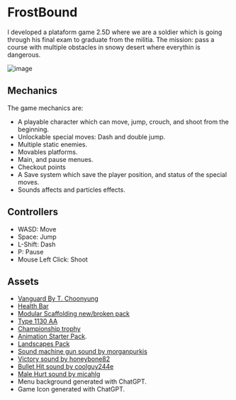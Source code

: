 # FrostBound 
I developed a plataform game 2.5D where we are a soldier which is going through his final exam to graduate from the militia. The mission: pass a course with multiple obstacles in snowy desert where everythin is dangerous.

![image](https://github.com/user-attachments/assets/ec1ae73d-976c-449e-9a32-ccbf5f8dbe8e)

## Mechanics

The game mechanics are:

- A playable character which can move, jump, crouch, and shoot from the beginning.
- Unlockable special moves: Dash and double jump.
- Multiple static enemies.
- Movables platforms.
- Main, and pause menues.
- Checkout points
- A Save system which save the player position, and status of the special moves.
- Sounds affects and particles effects.

## Controllers

- WASD: Move
- Space: Jump
- L-Shift: Dash
- P: Pause
- Mouse Left Click: Shoot

## Assets

- [Vanguard By T. Choonyung](https://www.mixamo.com/#/)
- [Health Bar](https://www.fab.com/listings/97219e91-3587-472c-a1ea-4232f0850468)
- [Modular Scaffolding new/broken pack](https://www.fab.com/listings/257aa19f-d26a-4504-bf43-49311d118406)
- [Type 1130 AA](https://www.fab.com/listings/f76fbb32-6baa-4898-9208-6c7c3171a74e)
- [Championship trophy](https://www.fab.com/listings/9797ac9e-121a-42ac-9dea-1bdccd1c622d)
- [Animation Starter Pack](https://www.fab.com/listings/98ff449d-79db-4f54-9303-75486c4fb9d9).
- [Landscapes Pack](https://www.fab.com/listings/c6a8fa58-84f1-4bb8-935d-a3467e9fe58d)
- [Sound machine gun sound by morganpurkis](https://pixabay.com/sound-effects/submachine-gun-79846/)
- [Victory sound by honeybone82](https://pixabay.com/sound-effects/victory-96688/)
- [Bullet Hit sound by coolguy244e](https://pixabay.com/sound-effects/bullet-hit-metal-84818/)
- [Male Hurt sound by micahlg](https://pixabay.com/es/sound-effects/male-hurt7-48124/)
- Menu background generated with ChatGPT.
- Game Icon generated with ChatGPT.
